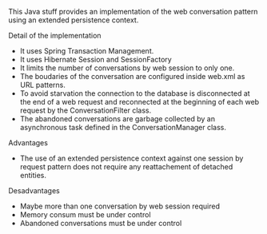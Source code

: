 This Java stuff provides an implementation of the web conversation pattern using an extended persistence context.

Detail of the implementation
- It uses Spring Transaction Management.
- It uses Hibernate Session and SessionFactory
- It limits the number of conversations by web session to only one.
- The boudaries of the conversation are configured inside web.xml as URL patterns.
- To avoid starvation the connection to the database is disconnected at the end of a web request and reconnected at the beginning of each web request by the ConversationFilter class.
- The abandoned conversations are garbage collected by an asynchronous task defined in the ConversationManager class.

Advantages
- The use of an extended persistence context against one session by request pattern does not require any reattachement of detached entities.

Desadvantages
- Maybe more than one conversation by web session required
- Memory consum must be under control
- Abandoned conversations must be under control
